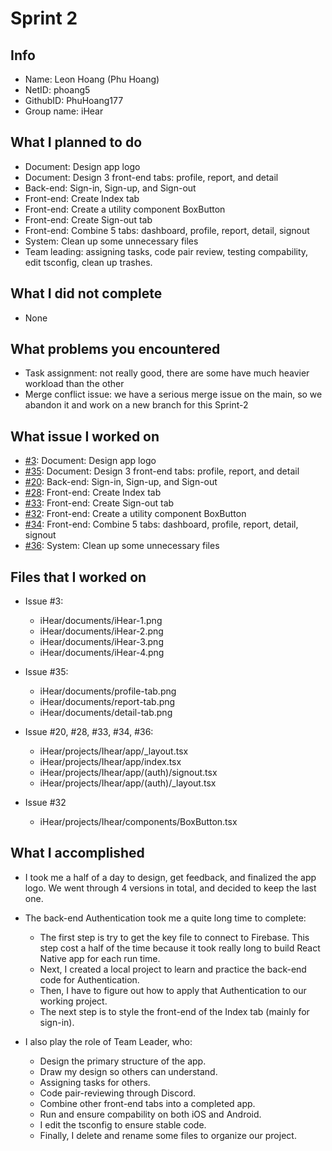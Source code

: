 # Sprint 2

## Info

- Name: Leon Hoang (Phu Hoang)
- NetID: phoang5
- GithubID: PhuHoang177
- Group name: iHear

## What I planned to do

- Document: Design app logo
- Document: Design 3 front-end tabs: profile, report, and detail
- Back-end: Sign-in, Sign-up, and Sign-out
- Front-end: Create Index tab
- Front-end: Create a utility component BoxButton
- Front-end: Create Sign-out tab
- Front-end: Combine 5 tabs: dashboard, profile, report, detail, signout
- System: Clean up some unnecessary files
- Team leading: assigning tasks, code pair review, testing compability, edit tsconfig, clean up trashes.

## What I did not complete

- None

## What problems you encountered

- Task assignment: not really good, there are some have much heavier workload than the other
- Merge conflict issue: we have a serious merge issue on the main, so we abandon it and work on a new branch for this Sprint-2

## What issue I worked on

- [#3](https://github.com/utk-cs340-fall24/iHear/issues/3): Document: Design app logo
- [#35](https://github.com/utk-cs340-fall24/iHear/issues/35): Document: Design 3 front-end tabs: profile, report, and detail
- [#20](https://github.com/utk-cs340-fall24/iHear/issues/20): Back-end: Sign-in, Sign-up, and Sign-out
- [#28](https://github.com/utk-cs340-fall24/iHear/issues/28): Front-end: Create Index tab
- [#33](https://github.com/utk-cs340-fall24/iHear/issues/33): Front-end: Create Sign-out tab
- [#32](https://github.com/utk-cs340-fall24/iHear/issues/32): Front-end: Create a utility component BoxButton
- [#34](https://github.com/utk-cs340-fall24/iHear/issues/34): Front-end: Combine 5 tabs: dashboard, profile, report, detail, signout
- [#36](https://github.com/utk-cs340-fall24/iHear/issues/34): System: Clean up some unnecessary files

## Files that I worked on

- Issue #3:

  - iHear/documents/iHear-1.png
  - iHear/documents/iHear-2.png
  - iHear/documents/iHear-3.png
  - iHear/documents/iHear-4.png

- Issue #35:

  - iHear/documents/profile-tab.png
  - iHear/documents/report-tab.png
  - iHear/documents/detail-tab.png

- Issue #20, #28, #33, #34, #36:

  - iHear/projects/Ihear/app/_layout.tsx
  - iHear/projects/Ihear/app/index.tsx
  - iHear/projects/Ihear/app/(auth)/signout.tsx
  - iHear/projects/Ihear/app/(auth)/_layout.tsx

- Issue #32

  - iHear/projects/Ihear/components/BoxButton.tsx

## What I accomplished

- I took me a half of a day to design, get feedback, and finalized the app logo. We went through 4 versions in total, and decided to keep the last one.
- The back-end Authentication took me a quite long time to complete:

  - The first step is try to get the key file to connect to Firebase. This step cost a half of the time because it took really long to build React Native app for each run time.
  - Next, I created a local project to learn and practice the back-end code for Authentication.
  - Then, I have to figure out how to apply that Authentication to our working project.
  - The next step is to style the front-end of the Index tab (mainly for sign-in).

- I also play the role of Team Leader, who:
  - Design the primary structure of the app.
  - Draw my design so others can understand.
  - Assigning tasks for others.
  - Code pair-reviewing through Discord.
  - Combine other front-end tabs into a completed app.
  - Run and ensure compability on both iOS and Android.
  - I edit the tsconfig to ensure stable code.
  - Finally, I delete and rename some files to organize our project.
